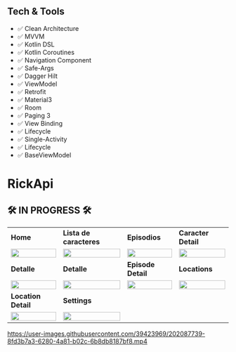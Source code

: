 ## Tech &amp; Tools
* ✅ Clean Architecture
* ✅ MVVM
* ✅ Kotlin DSL
* ✅ Kotlin Coroutines
* ✅ Navigation Component
* ✅ Safe-Args
* ✅ Dagger Hilt
* ✅ ViewModel
* ✅ Retrofit
* ✅ Material3
* ✅ Room
* ✅ Paging 3
* ✅ View Binding
* ✅ Lifecycle
* ✅ Single-Activity
* ✅ Lifecycle
* ✅ BaseViewModel

# RickApi

##  🛠 IN PROGRESS 🛠


<table>
  <tr>
    <td><strong>Home</strong></td>
    <td><strong>Lista de caracteres</strong></td>
    <td><strong>Episodios</strong></td>
    <td><strong>Caracter Detail</strong></td>
  </tr>
  <tr>
    <td><img src="https://github.com/Orlandroid/images_for_repos/blob/main/rick/home.png" width="100%"></td>
    <td><img src="https://github.com/Orlandroid/images_for_repos/blob/main/rick/caracteres.jpg" width="100%"></td>
    <td><img src="https://github.com/Orlandroid/images_for_repos/blob/main/rick/episodes.png" width="100%"></td>
    <td><img src="https://github.com/Orlandroid/images_for_repos/blob/main/rick/detalle.png" width="100%"></td> 
  </tr>
  
  
  <tr>
    <td><strong>Detalle</strong></td>
    <td><strong>Detalle</strong></td>
    <td><strong>Episode Detail</strong></td>
    <td><strong>Locations</strong></td>
  </tr>
  <tr>
    <td><img src="https://github.com/Orlandroid/images_for_repos/blob/main/rick/detalle_2.png" width="100%"></td>
    <td><img src="https://github.com/Orlandroid/images_for_repos/blob/main/rick/detalle_3.png" width="100%"></td>
    <td><img src="https://github.com/Orlandroid/images_for_repos/blob/main/rick/episode_detail.png" width="100%"></td>
    <td><img src="https://github.com/Orlandroid/images_for_repos/blob/main/rick/locations.png" width="100%"></td> 
  </tr>
   <tr>
    <td><strong>Location Detail</strong></td>
    <td><strong>Settings</strong></td>
  </tr>
  <tr>
    <td><img src="https://github.com/Orlandroid/images_for_repos/blob/main/rick/location_detail.jpg" width="100%"></td>
    <td><img src="https://github.com/Orlandroid/images_for_repos/blob/main/rick/settings.jpg" width="100%"></td>
  </tr>
  
</table>



https://user-images.githubusercontent.com/39423969/202087739-8fd3b7a3-6280-4a81-b02c-6b8db8187bf8.mp4


